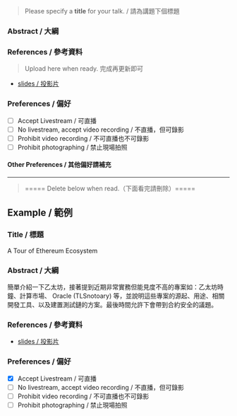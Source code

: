 > Please specify a **title** for your talk. / 請為講題下個標題

### Abstract / 大綱

### References / 參考資料

> Upload here when ready. 完成再更新即可

- [slides / 投影片]()

### Preferences / 偏好

- [ ] Accept Livestream / 可直播
- [ ] No livestream, accept video recording / 不直播，但可錄影
- [ ] Prohibit video recording / 不可直播也不可錄影
- [ ] Prohibit photographing / 禁止現場拍照

#### Other Preferences / 其他偏好請補充

------

> ===== Delete below when read.（下面看完請刪除）=====

## Example / 範例

### Title / 標題

A Tour of Ethereum Ecosystem

### Abstract / 大綱

簡單介紹一下乙太坊，接著提到近期非常實務但能見度不高的專案如：乙太坊時鐘、計算市場、 Oracle (TLSnotoary) 等，並說明這些專案的源起、用途、相關開發工具、以及建置測試鏈的方案。最後時間允許下會帶到合約安全的議題。 

### References / 參考資料

- [slides / 投影片](https://speakerdeck.com/changwu/a-tour-of-ethereum-ecosystem)

### Preferences / 偏好

- [x] Accept Livestream / 可直播
- [ ] No livestream, accept video recording / 不直播，但可錄影
- [ ] Prohibit video recording / 不可直播也不可錄影
- [ ] Prohibit photographing / 禁止現場拍照
